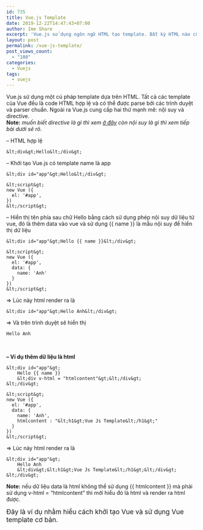 ```yaml
---
id: 735
title: Vue.js Template
date: 2019-12-22T14:47:43+07:00
author: Ime Share
excerpt: 'Vue.js sử dụng ngôn ngữ HTML tạo template. Bất kỳ HTML nào cũng sử dụng được Vue.js và ngoài ra Vue.js cung cấp hai thứ mạnh mẽ: nội suy và directive.'
layout: post
permalink: /vue-js-template/
post_views_count:
  - "108"
categories:
  - Vuejs
tags:
  - vuejs
---
```

Vue.js sử dụng một cú pháp template dựa trên HTML. Tất cả các template của Vue đều là code HTML hợp lệ và có thể được parse bởi các trình duyệt và parser chuẩn. Ngoài ra Vue.js cung cấp hai thứ mạnh mẽ: nội suy và directive.  
**Note:** _muốn biết directive là gì thì xem [ở đây](https://anhkevin.github.io/posts/directive-trong-vue-js/) còn nội suy là gì thì xem tiếp bài dưới sẽ rõ_.

&#8211; HTML hợp lệ

```
&lt;div&gt;Hello&lt;/div&gt;
```

&#8211; Khởi tạo Vue.js có template name là app

```
&lt;div id="app"&gt;Hello&lt;/div&gt;

&lt;script&gt;
new Vue ({
  el: '#app',
})
&lt;/script&gt;
```

&#8211; Hiển thị tên phía sau chữ Hello bằng cách sử dụng phép nội suy dữ liệu từ vue, đó là thêm data vào vue và sử dụng {{ name }} là mẫu nội suy để hiển thị dữ liệu

```
&lt;div id="app"&gt;Hello {{ name }}&lt;/div&gt;

&lt;script&gt;
new Vue ({
  el: '#app',
  data: {
    name: 'Anh'
  }
})
&lt;/script&gt;
```

=> Lúc này html render ra là

```
&lt;div id="app"&gt;Hello Anh&lt;/div&gt;
```

=> Và trên trình duyệt sẽ hiển thị

```
Hello Anh
```

&nbsp;

**&#8211; Ví dụ thêm dữ liệu là html**

```
&lt;div id="app"&gt;
    Hello {{ name }}
    &lt;div v-html = "htmlcontent"&gt;&lt;/div&gt;
&lt;/div&gt;
 
&lt;script&gt;
new Vue ({
  el: '#app',
  data: {
    name: 'Anh',
    htmlcontent : "&lt;h1&gt;Vue Js Template&lt;/h1&gt;"
  }
})
&lt;/script&gt;
```

=> Lúc này html render ra là

```
&lt;div id="app"&gt;
    Hello Anh
    &lt;div&gt;&lt;h1&gt;Vue Js Template&lt;/h1&gt;&lt;/div&gt;
&lt;/div&gt;

```

**Note:** nếu dữ liệu data là html không thể sử dụng {{ htmlcontent }} mà phải sử dụng v-html = &#8220;htmlcontent&#8221; thì mới hiểu đó là html và render ra html được.

<span style="font-size: 13pt;">Đây là ví dụ nhằm hiểu cách khởi tạo Vue và sử dụng Vue template cơ bản.</span>